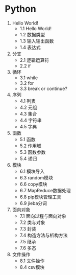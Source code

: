# Python

1. Hello World!
    - 1.1 Hello World!
    - 1.2 数据类型
    - 1.3 输入输出函数
    - 1.4 表达式
2. 分支
    - 2.1 逻辑运算符
    - 2.2 if
3. 循环
    - 3.1 while
    - 3.2 for
    - 3.3 break or continue? 
4. 序列
    - 4.1 列表
    - 4.2 元组
    - 4.3 集合
    - 4.4 字符串
    - 4.5 字典
5. 函数
    - 5.1 函数
    - 5.2 作用域
    - 5.3 函数参数
    - 5.4 递归
6. 模块
    - 6.1 模块导入
    - 6.3 random模块
    - 6.6 copy模块
    - 6.7 MapReduce数据处理
    - 6.8 pip模块管理工具
    - 6.9 jieba分词
7. 面向对象
    - 7.1 面向过程与面向对象
    - 7.2 类与对象
    - 7.3 封装
    - 7.4 构造方法与析构方法
    - 7.5 继承
    - 7.6 多态
8. 文件操作
    - 8.1 文件操作
    - 8.4 csv模块
